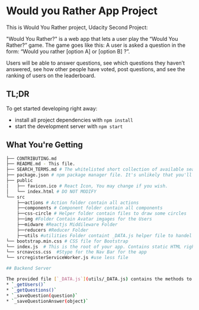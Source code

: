 # Would you Rather App Project
This is Would You Rather project, Udacity Second Project:

"Would You Rather?" is a web app that lets a user play the “Would You Rather?” game. The game goes like this: A user is asked a question in the form: “Would you rather [option A] or [option B] ?”.

Users will be able to answer questions, see which questions they haven’t answered, see how other people have voted, post questions, and see the ranking of users on the leaderboard.

## TL;DR

To get started developing right away:

* install all project dependencies with `npm install`
* start the development server with `npm start`

## What You're Getting
```bash
├── CONTRIBUTING.md
├── README.md - This file.
├── SEARCH_TERMS.md # The whitelisted short collection of available search terms for you to use with your app.
├── package.json # npm package manager file. It's unlikely that you'll need to modify this.
├── public
│   ├── favicon.ico # React Icon, You may change if you wish.
│   └── index.html # DO NOT MODIFY
└── src
    ├──actions # Action folder contain all actions            
    ├──components # Component folder contain all components               
    ├──css-circle # Helper folder contain files to draw some circles                        
    ├──img #Folder Contain Avatar imgages for the Users                               
    ├──midware #Reactjs Middileware Folder
    ├──reducers #Reducer Folder
    ├──utils #utilities Folder containt _DATA.js helper file to handel DB transactions 
└── bootstrap.min.css # CSS file for Bootstrap
└── index.js  # This is the root of your app. Contains static HTML right now.
└── srcnavcss.css  #Stype for the Nav Bar for the app
└── srcregisterServiceWorker.js #use less file

## Backend Server

The provided file [`_DATA.js`](utils/_DATA.js) contains the methods to perform necessary operations on the backend:
* `_getUsers()`
* `_getQuestions()`
* `_saveQuestion(question)`
* `_saveQuestionAnswer(object)`
